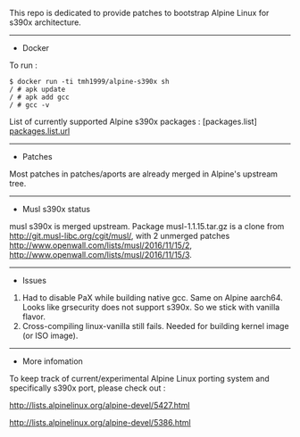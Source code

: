 This repo is dedicated to provide patches to bootstrap Alpine Linux for s390x architecture.

-------
* Docker

To run :
```
$ docker run -ti tmh1999/alpine-s390x sh
/ # apk update
/ # apk add gcc
/ # gcc -v
```

List of currently supported Alpine s390x packages : [packages.list] [packages.list.url]

-------
* Patches

Most patches in patches/aports are already merged in Alpine's upstream tree.

-------
* Musl s390x status

musl s390x is merged upstream. Package musl-1.1.15.tar.gz is a clone from http://git.musl-libc.org/cgit/musl/, with 2 unmerged patches http://www.openwall.com/lists/musl/2016/11/15/2, http://www.openwall.com/lists/musl/2016/11/15/3.

-------
* Issues

1. Had to disable PaX while building native gcc. Same on Alpine aarch64. Looks like grsecurity does not support s390x. So we stick with vanilla flavor.
2. Cross-compiling linux-vanilla still fails. Needed for building kernel image (or ISO image).

-------
* More infomation

To keep track of current/experimental Alpine Linux porting system and specifically s390x port, please check out :

http://lists.alpinelinux.org/alpine-devel/5427.html

http://lists.alpinelinux.org/alpine-devel/5386.html



[packages.list.url]: https://github.com/tmh1999/alpine-s390x-repo/blob/master/packages.list
